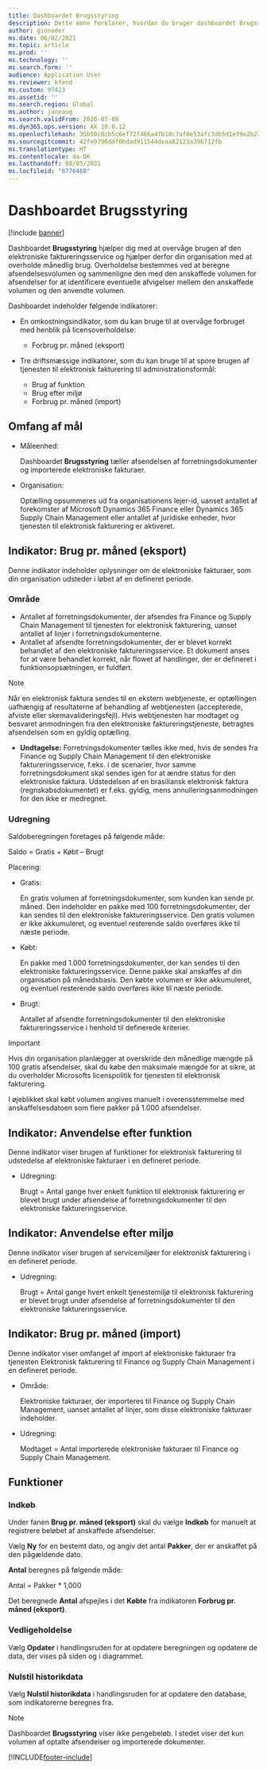 ```yaml
---
title: Dashboardet Brugsstyring
description: Dette emne forklarer, hvordan du bruger dashboardet Brugsstyring til at overvåge brugen af tjenesten Elektronisk fakturering og altid overholder angivne standarder.
author: gionoder
ms.date: 06/02/2021
ms.topic: article
ms.prod: ''
ms.technology: ''
ms.search.form: ''
audience: Application User
ms.reviewer: kfend
ms.custom: 97423
ms.assetid: ''
ms.search.region: Global
ms.author: janeaug
ms.search.validFrom: 2020-07-08
ms.dyn365.ops.version: AX 10.0.12
ms.openlocfilehash: 35b50c8cb5c6ef72f466a4fb10c7af0e53afc3db5d1ef9e2b23d6049e24a70c3
ms.sourcegitcommit: 42fe9790ddf0bdad911544deaa82123a396712fb
ms.translationtype: HT
ms.contentlocale: da-DK
ms.lasthandoff: 08/05/2021
ms.locfileid: "6776468"
---
```

# <a name="usage-management-dashboard"></a>Dashboardet Brugsstyring

[!include [banner](../includes/banner.md)]

Dashboardet **Brugsstyring** hjælper dig med at overvåge brugen af den elektroniske faktureringsservice og hjælper derfor din organisation med at overholde månedlig brug. Overholdelse bestemmes ved at beregne afsendelsesvolumen og sammenligne den med den anskaffede volumen for afsendelser for at identificere eventuelle afvigelser mellem den anskaffede volumen og den anvendte volumen.

Dashboardet indeholder følgende indikatorer:

- En omkostningsindikator, som du kan bruge til at overvåge forbruget med henblik på licensoverholdelse:

    - Forbrug pr. måned (eksport)

- Tre driftsmæssige indikatorer, som du kan bruge til at spore brugen af tjenesten til elektronisk fakturering til administrationsformål:

    - Brug af funktion
    - Brug efter miljø
    - Forbrug pr. måned (import)

## <a name="measurement-scope"></a>Omfang af mål

- Måleenhed: 

    Dashboardet **Brugsstyring** tæller afsendelsen af forretningsdokumenter og importerede elektroniske fakturaer.

- Organisation: 

    Optælling opsummeres ud fra organisationens lejer-id, uanset antallet af forekomster af Microsoft Dynamics 365 Finance eller Dynamics 365 Supply Chain Management eller antallet af juridiske enheder, hvor tjenesten til elektronisk fakturering er aktiveret.


## <a name="indicator-usage-per-month-export"></a>Indikator: Brug pr. måned (eksport)

Denne indikator indeholder oplysninger om de elektroniske fakturaer, som din organisation udsteder i løbet af en defineret periode.

### <a name="scope"></a>Område
- Antallet af forretningsdokumenter, der afsendes fra Finance og Supply Chain Management til tjenesten for elektronisk fakturering, uanset antallet af linjer i forretningsdokumenterne.
- Antallet af afsendte forretningsdokumenter, der er blevet korrekt behandlet af den elektroniske faktureringsservice. Et dokument anses for at være behandlet korrekt, når flowet af handlinger, der er defineret i funktionsopsætningen, er fuldført.

> [!NOTE]
> Når en elektronisk faktura sendes til en ekstern webtjeneste, er optællingen uafhængig af resultaterne af behandling af webtjenesten (accepterede, afviste eller skemavalideringsfejl). Hvis webtjenesten har modtaget og besvaret anmodningen fra den elektroniske faktureringstjeneste, betragtes afsendelsen som en gyldig optælling.

- **Undtagelse:** Forretningsdokumenter tælles ikke med, hvis de sendes fra Finance og Supply Chain Management til den elektroniske faktureringsservice, f.eks. i de scenarier, hvor samme forretningsdokument skal sendes igen for at ændre status for den elektroniske faktura. Udstedelsen af en brasiliansk elektronisk faktura (regnskabsdokumentet) er f.eks. gyldig, mens annulleringsanmodningen for den ikke er medregnet.


### <a name="calculation"></a>Udregning

Saldoberegningen foretages på følgende måde:

Saldo = Gratis + Købt – Brugt

Placering:

- Gratis:
  
    En gratis volumen af forretningsdokumenter, som kunden kan sende pr. måned. Den indeholder en pakke med 100 forretningsdokumenter, der kan sendes til den elektroniske faktureringsservice. Den gratis volumen er ikke akkumuleret, og eventuel resterende saldo overføres ikke til næste periode.
  
- Købt:
  
    En pakke med 1.000 forretningsdokumenter, der kan sendes til den elektroniske faktureringsservice. Denne pakke skal anskaffes af din organisation på månedsbasis. Den købte volumen er ikke akkumuleret, og eventuel resterende saldo overføres ikke til næste periode.
  
- Brugt: 

    Antallet af afsendte forretningsdokumenter til den elektroniske faktureringsservice i henhold til definerede kriterier.
   
> [!IMPORTANT]
> Hvis din organisation planlægger at overskride den månedlige mængde på 100 gratis afsendelser, skal du købe den maksimale mængde for at sikre, at du overholder Microsofts licenspolitik for tjenesten til elektronisk fakturering.
>
> I øjeblikket skal købt volumen angives manuelt i overensstemmelse med anskaffelsesdatoen som flere pakker på 1.000 afsendelser.

## <a name="indicator-usage-by-feature"></a>Indikator: Anvendelse efter funktion

Denne indikator viser brugen af funktioner for elektronisk fakturering til udstedelse af elektroniske fakturaer i en defineret periode.

- Udregning:
  
    Brugt = Antal gange hver enkelt funktion til elektronisk fakturering er blevet brugt under afsendelse af forretningsdokumenter til den elektroniske faktureringsservice.

## <a name="indicator-usage-by-environment"></a>Indikator: Anvendelse efter miljø

Denne indikator viser brugen af servicemiljøer for elektronisk fakturering i en defineret periode.

- Udregning:
    
    Brugt = Antal gange hvert enkelt tjenestemiljø til elektronisk fakturering er blevet brugt under afsendelse af forretningsdokumenter til den elektroniske faktureringsservice.

## <a name="indicator-usage-per-month-import"></a>Indikator: Brug pr. måned (import)

Denne indikator viser omfanget af import af elektroniske fakturaer fra tjenesten Elektronisk fakturering til Finance og Supply Chain Management i en defineret periode.

- Område:

    Elektroniske fakturaer, der importeres til Finance og Supply Chain Management, uanset antallet af linjer, som disse elektroniske fakturaer indeholder.

- Udregning:

    Modtaget = Antal importerede elektroniske fakturaer til Finance og Supply Chain Management.

## <a name="functions"></a>Funktioner
### <a name="purchase"></a>Indkøb

Under fanen **Brug pr. måned (eksport)** skal du vælge **Indkøb** for manuelt at registrere beløbet af anskaffede afsendelser.

Vælg **Ny** for en bestemt dato, og angiv det antal **Pakker**, der er anskaffet på den pågældende dato.

**Antal** beregnes på følgende måde:

Antal = Pakker * 1,000

Det beregnede **Antal** afspejles i det **Købte** fra indikatoren **Forbrug pr. måned (eksport)**.

### <a name="update"></a>Vedligeholdelse

Vælg **Opdater** i handlingsruden for at opdatere beregningen og opdatere de data, der vises på siden og i diagrammet.

### <a name="reset-history-data"></a>Nulstil historikdata

Vælg **Nulstil historikdata** i handlingsruden for at opdatere den database, som indikatorerne beregnes fra.




> [!NOTE]
> Dashboardet **Brugsstyring** viser ikke pengebeløb. I stedet viser det kun volumen af optalte afsendelser og importerede dokumenter.

[!INCLUDE[footer-include](../../includes/footer-banner.md)]
